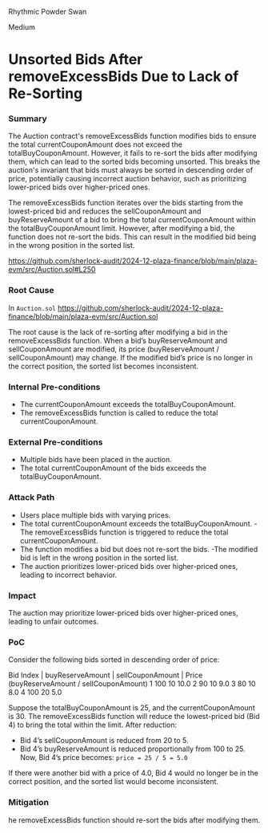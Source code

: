 Rhythmic Powder Swan

Medium

# Unsorted Bids After removeExcessBids Due to Lack of Re-Sorting

### Summary

The Auction contract's removeExcessBids function modifies bids to ensure the total currentCouponAmount does not exceed the totalBuyCouponAmount. However, it fails to re-sort the bids after modifying them, which can lead to the sorted bids becoming unsorted. This breaks the auction's invariant that bids must always be sorted in descending order of price, potentially causing incorrect auction behavior, such as prioritizing lower-priced bids over higher-priced ones.

The removeExcessBids function iterates over the bids starting from the lowest-priced bid and reduces the sellCouponAmount and buyReserveAmount of a bid to bring the total currentCouponAmount within the totalBuyCouponAmount limit. However, after modifying a bid, the function does not re-sort the bids. This can result in the modified bid being in the wrong position in the sorted list.

https://github.com/sherlock-audit/2024-12-plaza-finance/blob/main/plaza-evm/src/Auction.sol#L250

### Root Cause

In `Auction.sol` https://github.com/sherlock-audit/2024-12-plaza-finance/blob/main/plaza-evm/src/Auction.sol

The root cause is the lack of re-sorting after modifying a bid in the removeExcessBids function. When a bid’s buyReserveAmount and sellCouponAmount are modified, its price (buyReserveAmount / sellCouponAmount) may change. If the modified bid’s price is no longer in the correct position, the sorted list becomes inconsistent.

### Internal Pre-conditions

- The currentCouponAmount exceeds the totalBuyCouponAmount.
- The removeExcessBids function is called to reduce the total currentCouponAmount.

### External Pre-conditions

- Multiple bids have been placed in the auction.
- The total currentCouponAmount of the bids exceeds the totalBuyCouponAmount.

### Attack Path

- Users place multiple bids with varying prices.
- The total currentCouponAmount exceeds the totalBuyCouponAmount.
 -The removeExcessBids function is triggered to reduce the total currentCouponAmount.
- The function modifies a bid but does not re-sort the bids.
 -The modified bid is left in the wrong position in the sorted list.
- The auction prioritizes lower-priced bids over higher-priced ones, leading to incorrect behavior.



### Impact

The auction may prioritize lower-priced bids over higher-priced ones, leading to unfair outcomes.

### PoC

Consider the following bids sorted in descending order of price:


Bid Index	| buyReserveAmount | sellCouponAmount | Price (buyReserveAmount / sellCouponAmount)
1	100	10	10.0
2	90	10	9.0
3	80	10	8.0
4	100	20	5.0

Suppose the totalBuyCouponAmount is 25, and the currentCouponAmount is 30. The removeExcessBids function will reduce the lowest-priced bid (Bid 4) to bring the total within the limit.
After reduction:
- Bid 4’s sellCouponAmount is reduced from 20 to 5.
- Bid 4’s buyReserveAmount is reduced proportionally from 100 to 25.
Now, Bid 4’s price becomes:
`price = 25 / 5 = 5.0`

If there were another bid with a price of 4.0, Bid 4 would no longer be in the correct position, and the sorted list would become inconsistent.

### Mitigation

he removeExcessBids function should re-sort the bids after modifying them.